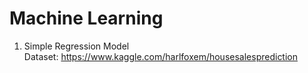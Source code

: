 # Machine Learning
1. Simple Regression Model                                                         
   Dataset: https://www.kaggle.com/harlfoxem/housesalesprediction                                                                      
